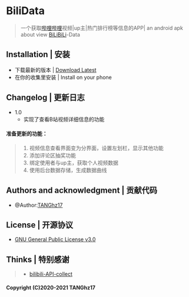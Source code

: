 # BiliData

> 一个获取[哔哩哔哩](https://www.bilibili.com/)视频|up主|热门排行榜等信息的APP| an android apk about view [BiLiBiLi](https://www.bilibili.com/)-Data

## Installation | 安装
 - 下载最新的版本 | [Download Latest](https://github.com/TANGhz17/BiliData/releases)
 - 在你的收集里安装 | Install on your phone

## Changelog | 更新日志
- 1.0
   - 实现了查看B站视频详细信息的功能
#### 准备更新的功能：
 > 1. 视频信息查看界面变为分界面，设置左划栏，显示其他功能
 > 2. 添加评论区抽奖功能
 > 3. 绑定使用者与up主，获取个人视频数据
 > 4. 使用后台数据存储，生成数据曲线

## Authors and acknowledgment | 贡献代码
 - @Author:[TANGhz17](https://github.com/TANGhz17)

## License | 开源协议
 - [GNU General Public License v3.0](https://www.gnu.org/licenses/gpl-3.0.en.html)
 
## Thinks | 特别感谢
 > - [bilibili-API-collect](https://github.com/SocialSisterYi/bilibili-API-collect)

#### Copyright (C)2020-2021 TANGhz17
